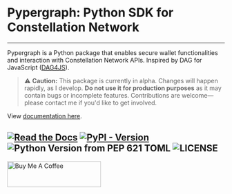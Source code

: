 # Pypergraph: Python SDK for Constellation Network
---

Pypergraph is a Python package that enables secure wallet functionalities and interaction with Constellation Network APIs. Inspired by DAG for JavaScript ([DAG4JS](https://github.com/StardustCollective/dag4.js)).

> ⚠️ **Caution:** This package is currently in alpha. Changes will happen rapidly, as I develop.
  **Do not use it for production purposes** as it may contain bugs or incomplete features. Contributions are welcome—please contact me if you'd like to get involved.

View [documentation here](https://pypergraph-dag.readthedocs.io).

[![Read the Docs](https://img.shields.io/readthedocs/pypergraph-dag)](https://pypergraph-dag.readthedocs.io)
[![PyPI - Version](https://img.shields.io/pypi/v/pypergraph-dag)](https://pypi.org/project/pypergraph-dag/)
![Python Version from PEP 621 TOML](https://img.shields.io/python/required-version-toml?tomlFilePath=https%3A%2F%2Fraw.githubusercontent.com%2Fbuzzgreyday%2Fpypergraph%2Frefs%2Fheads%2Fmaster%2Fpyproject.toml)
![LICENSE](https://img.shields.io/badge/license-MIT-blue.svg)
---
<a href="https://www.buymeacoffee.com/buzzgreyday" target="_blank"><img src="https://cdn.buymeacoffee.com/buttons/v2/default-yellow.png" alt="Buy Me A Coffee" style="height: 60px !important;width: 217px !important;" ></a>
